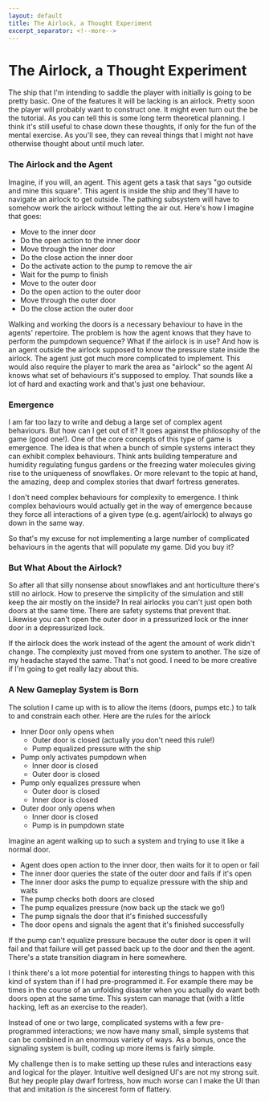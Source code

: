 ```yaml
---
layout: default
title: The Airlock, a Thought Experiment
excerpt_separator: <!--more-->
---
```


The Airlock, a Thought Experiment
=================================

The ship that I'm intending to saddle the player with initially is going to be pretty basic. One of the features it will be lacking is an airlock. Pretty soon the player will probably want to construct one. It might even turn out the be the tutorial. As you can tell this is some long term theoretical planning. I think it's still useful to chase down these thoughts, if only for the fun of the mental exercise. As you'll see, they can reveal things that I might not have otherwise thought about until much later.

### The Airlock and the Agent

Imagine, if you will, an agent. This agent gets a task that says "go outside and mine this square". This agent is inside the ship and they'll have to navigate an airlock to get outside. The pathing subsystem will have to somehow work the airlock without letting the air out. Here's how I imagine that goes:

* Move to the inner door
* Do the open action to the inner door
* Move through the inner door
* Do the close action the inner door
* Do the activate action to the pump to remove the air
* Wait for the pump to finish
* Move to the outer door
* Do the open action to the outer door
* Move through the outer door
* Do the close action the outer door

Walking and working the doors is a necessary behaviour to have in the agents' repertoire. The problem is how the agent knows that they have to perform the pumpdown sequence? What if the airlock is in use? And how is an agent outside the airlock supposed to know the pressure state inside the airlock. The agent just got much more complicated to implement. This would also require the player to mark the area as "airlock" so the agent AI knows what set of behaviours it's supposed to employ. That sounds like a lot of hard and exacting work and that's just one behaviour.

### Emergence

I am far too lazy to write and debug a large set of complex agent behaviours. But how can I get out of it? It goes against the philosophy of the game (good one!). One of the core concepts of this type of game is emergence. The idea is that when a bunch of simple systems interact they can exhibit complex behaviours. Think ants building temperature and humidity regulating fungus gardens or the freezing water molecules giving rise to the uniqueness of snowflakes. Or more relevant to the topic at hand, the amazing, deep and complex stories that dwarf fortress generates.

I don't need complex behaviours for complexity to emergence. I think complex behaviours would actually get in the way of emergence because they force all interactions of a given type (e.g. agent/airlock) to always go down in the same way.

So that's my excuse for not implementing a large number of complicated behaviours in the agents that will populate my game. Did you buy it?

### But What About the Airlock?

So after all that silly nonsense about snowflakes and ant horticulture there's still no airlock. How to preserve the simplicity of the simulation and still keep the air mostly on the inside? In real airlocks you can't just open both doors at the same time. There are safety systems that prevent that. Likewise you can't open the outer door in a pressurized lock or the inner door in a depressurized lock.

If the airlock does the work instead of the agent the amount of work didn't change. The complexity just moved from one system to another. The size of my headache stayed the same. That's not good. I need to be more creative if I'm going to get really lazy about this.

### A New Gameplay System is Born

The solution I came up with is to allow the items (doors, pumps etc.) to talk to and constrain each other. Here are the rules for the airlock

* Inner Door only opens when
   * Outer door is closed (actually you don't need this rule!)
   * Pump equalized pressure with the ship
* Pump only activates pumpdown when 
   * Inner door is closed
   * Outer door is closed
* Pump only equalizes pressure when
   * Outer door is closed
   * Inner door is closed
* Outer door only opens when
   * Inner door is closed
   * Pump is in pumpdown state
   
Imagine an agent walking up to such a system and trying to use it like a normal door.

* Agent does open action to the inner door, then waits for it to open or fail
* The inner door queries the state of the outer door and fails if it's open
* The inner door asks the pump to equalize pressure with the ship and waits
* The pump checks both doors are closed
* The pump equalizes pressure (now back up the stack we go!)
* The pump signals the door that it's finished successfully
* The door opens and signals the agent that it's finished successfully

If the pump can't equalize pressure because the outer door is open it will fail and that failure will get passed back up to the door and then the agent. There's a state transition diagram in here somewhere.

I think there's a lot more potential for interesting things to happen with this kind of system than if I had pre-programmed it. For example there may be times in the course of an unfolding disaster when you actually do want both doors open at the same time. This system can manage that (with a little hacking, left as an exercise to the reader).

Instead of one or two large, complicated systems with a few pre-programmed interactions; we now have many small, simple systems that can be combined in an enormous variety of ways. As a bonus, once the signaling system is built, coding up more items is fairly simple.

My challenge then is to make setting up these rules and interactions easy and logical for the player. Intuitive well designed UI's are not my strong suit. But hey people play dwarf fortress, how much worse can I make the UI than that and imitation _is_ the sincerest form of flattery.
